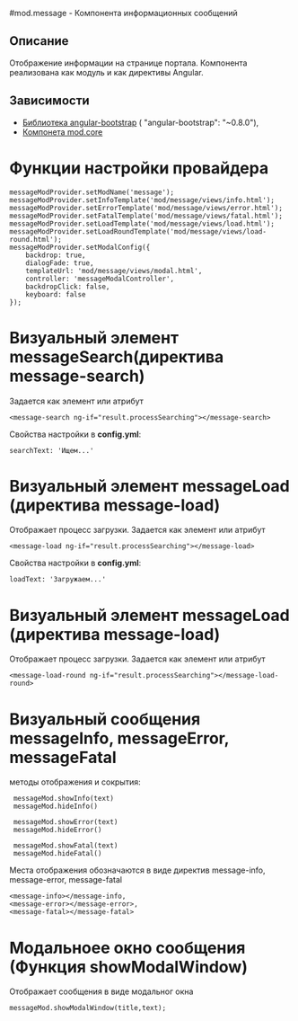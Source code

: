 #mod.message - Компонента информационных сообщений
## Описание
Отображение информации на странице портала.
Компонента реализована как модуль и как директивы Angular.

## Зависимости

 - [Библиотека angular-bootstrap](https://github.com/angular-ui/bootstrap) ( "angular-bootstrap": "~0.8.0"),
 - [Компонета mod.core](mode_core/mod/core)

# Функции настройки провайдера

    messageModProvider.setModName('message');
    messageModProvider.setInfoTemplate('mod/message/views/info.html');
    messageModProvider.setErrorTemplate('mod/message/views/error.html');
    messageModProvider.setFatalTemplate('mod/message/views/fatal.html');
    messageModProvider.setLoadTemplate('mod/message/views/load.html');
    messageModProvider.setLoadRoundTemplate('mod/message/views/load-round.html');
    messageModProvider.setModalConfig({
        backdrop: true,
        dialogFade: true,
        templateUrl: 'mod/message/views/modal.html',
        controller: 'messageModalController',
        backdropClick: false,
        keyboard: false
    });


# Визуальный элемент messageSearch(директива message-search)
Задается как элемент или атрибут

    <message-search ng-if="result.processSearching"></message-search>

Свойства настройки в **config.yml**:

    searchText: 'Ищем...'
    
# Визуальный элемент messageLoad (директива message-load)
Отображает процесс загрузки.
Задается как элемент или атрибут

    <message-load ng-if="result.processSearching"></message-load>

Свойства настройки в **config.yml**:

    loadText: 'Загружаем...'
    
# Визуальный элемент messageLoad (директива message-load)
Отображает процесс загрузки.
Задается как элемент или атрибут
    
    <message-load-round ng-if="result.processSearching"></message-load-round>

    
# Визуальный сообщения messageInfo, messageError, messageFatal 
методы отображения и сокрытия:

     messageMod.showInfo(text)
     messageMod.hideInfo()
     
     messageMod.showError(text)
     messageMod.hideError()    
     
     messageMod.showFatal(text)
     messageMod.hideFatal()       

Места отображения обозначаются в виде директив message-info, message-error, message-fatal  

    <message-info></message-info, 
    <message-error></message-error>, 
    <message-fatal></message-fatal>
    


# Модальноее окно сообщения (Функция showModalWindow)  
Отображает сообщения в виде модальног окна

    messageMod.showModalWindow(title,text);